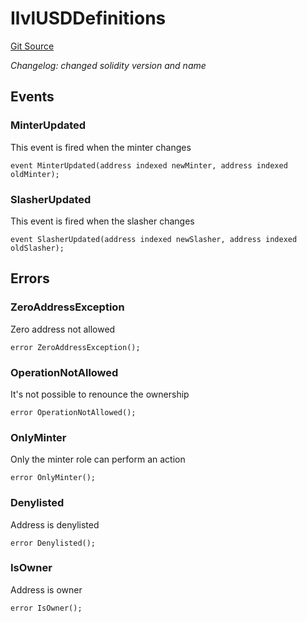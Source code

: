# IlvlUSDDefinitions
[Git Source](https://github.com/Level-Money/contracts/blob/8e1575e7e26fdc58ac15be6578d36ba7aa02390c/src/v1/interfaces/IlvlUSDDefinitions.sol)

*Changelog: changed solidity version and name*


## Events
### MinterUpdated
This event is fired when the minter changes


```solidity
event MinterUpdated(address indexed newMinter, address indexed oldMinter);
```

### SlasherUpdated
This event is fired when the slasher changes


```solidity
event SlasherUpdated(address indexed newSlasher, address indexed oldSlasher);
```

## Errors
### ZeroAddressException
Zero address not allowed


```solidity
error ZeroAddressException();
```

### OperationNotAllowed
It's not possible to renounce the ownership


```solidity
error OperationNotAllowed();
```

### OnlyMinter
Only the minter role can perform an action


```solidity
error OnlyMinter();
```

### Denylisted
Address is denylisted


```solidity
error Denylisted();
```

### IsOwner
Address is owner


```solidity
error IsOwner();
```

